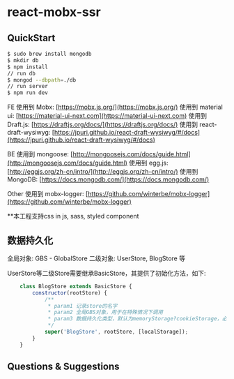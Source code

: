 # react-mobx-ssr

## QuickStart

```bash
$ sudo brew install mongodb
$ mkdir db
$ npm install
// run db
$ mongod --dbpath=./db
// run server
$ npm run dev
```

FE
使用到 Mobx:                            [https://mobx.js.org/](https://mobx.js.org/)
使用到 material ui:                    [https://material-ui-next.com](https://material-ui-next.com)
使用到 Draft.js:                          [https://draftjs.org/docs/](https://draftjs.org/docs/)
使用到 react-draft-wysiwyg:    [https://jpuri.github.io/react-draft-wysiwyg/#/docs](https://jpuri.github.io/react-draft-wysiwyg/#/docs)

BE
使用到 mongoose:                     [http://mongoosejs.com/docs/guide.html](http://mongoosejs.com/docs/guide.html)
使用到 egg.js:                             [http://eggjs.org/zh-cn/intro/](http://eggjs.org/zh-cn/intro/)
使用到 MongoDB:                     [https://docs.mongodb.com/](https://docs.mongodb.com/)

Other
使用到 mobx-logger:                 [https://github.com/winterbe/mobx-logger](https://github.com/winterbe/mobx-logger)

**本工程支持css in js, sass, styled component

## 数据持久化
全局对象: GBS - GlobalStore
二级对象: UserStore, BlogStore 等

UserStore等二级Store需要继承BasicStore，其提供了初始化方法，如下:
``` javaScript
    class BlogStore extends BasicStore {
        constructor(rootStore) {
            /**
             * param1 记录store的名字
             * param2 全局GBS对象，用于在特殊情况下调用
             * param3 数据持久化类型，默认为memoryStorage?cookieStorage，必须以数组的形式传入
             */
            super('BlogStore', rootStore, [localStorage]);
        }
    }
```


## Questions & Suggestions
